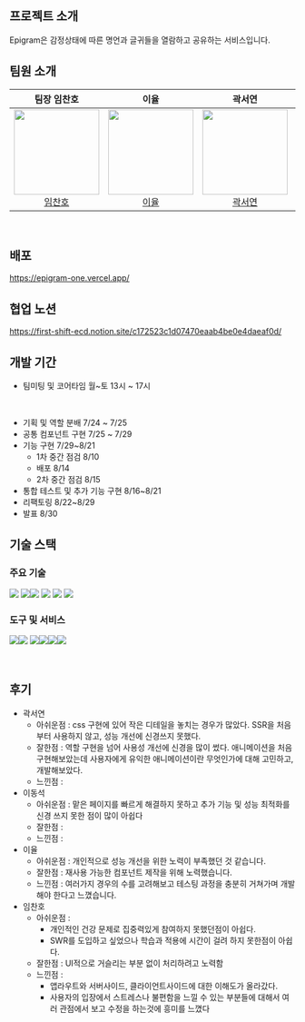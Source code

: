 

## 프로젝트 소개
Epigram은 감정상태에 따른 명언과 글귀들을 열람하고 공유하는 서비스입니다.


## 팀원 소개

<div>

| 팀장 임찬호 | 이율 | 곽서연 | 이동석 | 최태중 |
| :------: | :------: | :------: | :------: | :------: |
| [<img src="https://www.svgrepo.com/show/58873/male-user-shadow.svg" height=150 width=150> <br/> 임찬호](https://github.com/CHAN-H0) | [<img src="https://cdn.discordapp.com/attachments/1260546219512692777/1278991025708470283/1725005614139.jpg?ex=66d2d0b7&is=66d17f37&hm=6e463980433408b3b1e5d978505a268e1b89f32cd362e114e0818c4cf2f54f86&" height=150 width=150> <br/> 이율](https://github.com/yulrang) | [<img src="https://www.svgrepo.com/show/58873/male-user-shadow.svg" height=150 width=150> <br/> 곽서연](https://github.com/yeonilil) | [<img src="https://www.svgrepo.com/show/58873/male-user-shadow.svg" height=150 width=150> <br/> 이동석](https://github.com/Lee-Dong-Seok) | [<img src="https://www.svgrepo.com/show/58873/male-user-shadow.svg" height=150 width=150> <br/> 최태중](https://github.com/dotw0xff) |

</div>
<br>


## 배포 
<https://epigram-one.vercel.app/>

## 협업 노션
<https://first-shift-ecd.notion.site/c172523c1d07470eaab4be0e4daeaf0d/>

## 개발 기간

- 팀미팅 및 코어타임 월~토 13시 ~ 17시

</br>

- 기획 및 역할 분배 7/24 ~ 7/25
- 공통 컴포넌트 구현 7/25 ~ 7/29
- 기능 구현 7/29~8/21
  - 1차 중간 점검 8/10
  - 배포 8/14
  - 2차 중간 점검 8/15
- 통합 테스트 및 추가 기능 구현 8/16~8/21
- 리팩토링 8/22~8/29
- 발표 8/30

## 기술 스택
### 주요 기술
<img src="https://img.shields.io/badge/typescript-3178C6?style=flat&logo=typescript&logoColor=white"/> <img src="https://img.shields.io/badge/react-181717?style=flat&logo=react&logoColor=white"/><img src="https://img.shields.io/badge/Next.js-000000?style=flat&logo=nextdotjs&logoColor=white"/> <img src="https://img.shields.io/badge/Axios-5A29E4?style=flat&logo=Axios&logoColor=white"/> <img src="https://img.shields.io/badge/npm-CB3837?style=flat&logo=npm&logoColor=white"/> <img src="https://img.shields.io/badge/tailwind%20Css-06B6D4?style=flat&logo=tailwindcss&logoColor=white"/>


### 도구 및 서비스

<img src="https://img.shields.io/badge/jira-0052CC?style=flat&logo=jira&logoColor=white"/><img src="https://img.shields.io/badge/discord-5865F2?style=flat&logo=discord&logoColor=white"/>   <img src="https://img.shields.io/badge/prettier-F7B93E?style=flat&logo=prettier&logoColor=white"/><img src="https://img.shields.io/badge/notion-000000?style=flat&logo=notion&logoColor=white"/><img src="https://img.shields.io/badge/vercel-000000?style=flat&logo=vercel&logoColor=white"/><img src="https://img.shields.io/badge/github-181717?style=flat&logo=github&logoColor=white"/>

</br>


## 후기

- 곽서연
  - 아쉬운점 : css 구현에 있어 작은 디테일을 놓치는 경우가 많았다. SSR을 처음부터 사용하지 않고, 성능 개선에 신경쓰지 못했다.
  - 잘한점 : 역할 구현을 넘어 사용성 개선에 신경을 많이 썼다. 애니메이션을 처음 구현해보았는데 사용자에게 유익한 애니메이션이란 무엇인가에 대해 고민하고, 개발해보았다.
  - 느낀점 :
- 이동석
  - 아쉬운점 : 맡은 페이지를 빠르게 해결하지 못하고 추가 기능 및 성능 최적화를 신경 쓰지 못한 점이 많이 아쉽다
  - 잘한점 :
  - 느낀점 :
- 이율
  - 아쉬운점 : 개인적으로 성능 개선을 위한 노력이 부족했던 것 같습니다.
  - 잘한점 : 재사용 가능한 컴포넌트 제작을 위해 노력했습니다.
  - 느낀점 : 여러가지 경우의 수를 고려해보고 테스팅 과정을 충분히 거쳐가며 개발해야 한다고 느꼈습니다.
- 임찬호
  - 아쉬운점 :
    - 개인적인 건강 문제로 집중력있게 참여하지 못했던점이 아쉽다.
    - SWR를 도입하고 싶었으나 학습과 적용에 시간이 걸려 하지 못한점이 아쉽다.
  - 잘한점 : UI적으로 거슬리는 부분 없이 처리하려고 노력함
  - 느낀점 :
    - 앱라우트와 서버사이드, 클라이언트사이드에 대한 이해도가 올라갔다.
    - 사용자의 입장에서 스트레스나 불편함을 느낄 수 있는 부분들에 대해서 여러 관점에서 보고 수정을 하는것에 흥미를 느꼈다
